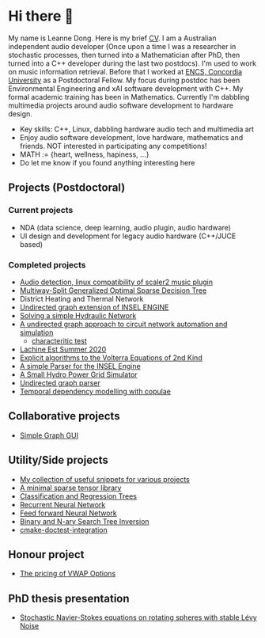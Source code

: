 # Hi there 👋

My name is Leanne Dong. Here is my brief [CV](https://github.com/leannejdong/briefCV).
I am a Australian independent audio developer (Once upon a time I was a researcher in stochastic processes, then turned into a Mathematician after PhD, then turned into a C++ developer during the last two postdocs). I'm used to work on music information retrieval. Before that I worked at [ENCS, Concordia University](https://www.concordia.ca/offices/ci/ifo/ENCS.html) as a Postdoctoral Fellow. My focus during postdoc has been Environmental Engineering and xAI software development with C++. My formal academic training has been in Mathematics.
Currently I'm dabbling multimedia projects around audio software development to hardware design. 

* Key skills: C++, Linux, dabbling hardware audio tech and multimedia art
* Enjoy audio software development, love hardware, mathematics and friends. NOT interested in participating any competitions!
* MATH := {heart, wellness, hapiness, ...}
* Do let me know if you found anything interesting here

## Projects (Postdoctoral)
<!---
[![Top Langs](https://github-readme-stats.vercel.app/api/top-langs/?username=leannejdong&layout=compact&show_icons=true&hide_border=true&bg_color=232326&icon_color=ebcb8b&hide=jupyter%20notebook,html,Mathematica,TeX,css)](https://github.com/anuraghazra/github-readme-stats)
--->

### Current projects 
- NDA (data science, deep learning, audio plugin, audio hardware)
- UI design and development for legacy audio hardware (C++/JUCE based)

### Completed projects
- [Audio detection, linux compatibility of scaler2 music plugin](https://www.youtube.com/watch?v=-HKJgiGPLIc)
- [Multiway-Split Generalized Optimal Sparse Decision Tree](https://gitlab.com/leannejdong/mgosdt)
- District Heating and Thermal Network
- [Undirected graph extension of INSEL ENGINE](https://insel4d.ca/en/home_en.html)
- [Solving a simple Hydraulic Network](https://github.com/leannejdong/SimpleHydraulicNetwork)
- [A undirected graph approach to circuit network automation and simulation](https://github.com/leannejdong/autocircuit)
   - [characteritic test](https://github.com/leannejdong/testing-circuits)
- [Lachine Est Summer 2020](https://github.com/leannejdong/Lachine-Est)
- [Explicit algorithms to the Volterra Equations of 2nd Kind](https://github.com/leannejdong/Explicit_Volterra)
- [A simple Parser for the INSEL Engine](https://github.com/leannejdong/Parser_Pilar)
- [A Small Hydro Power Grid Simulator](https://github.com/leannejdong/GridSimulator/blob/master/README.md)
- [Undirected graph parser](https://github.com/leannejdong/UndirectedGraph_PARSER)
- [Temporal dependency modelling with copulae](https://github.com/leannejdong/data-social-science)

## Collaborative projects

- [Simple Graph GUI](https://github.com/leannejdong/simple-graph-tool)

## Utility/Side projects
- [My collection of useful snippets for various projects](https://github.com/leannejdong/snippets)
- [A minimal sparse tensor library](https://github.com/leannejdong/SparseTensor)
- [Classification and Regression Trees](https://github.com/leannejdong/CART)
- [Recurrent Neural Network](https://github.com/leannejdong/rnn)
- [Feed forward Neural Network](https://github.com/leannejdong/fnn)
- [Binary and N-ary Search Tree Inversion](https://github.com/leannejdong/BST_Inv)
- [cmake-doctest-integration](https://github.com/leannejdong/cmake_doctest_integration)

## Honour project

- [The pricing of VWAP Options](https://github.com/leannejdong/VWAPOpt)

## PhD thesis presentation
- [Stochastic Navier-Stokes equations on rotating spheres with stable Lévy Noise](https://github.com/leannejdong/SNSE_spheres)
<!---

## Current

Working on backend scientific programming at volmex labs (mostly C++, networking, microservice architecture with C++)

## What have I done and getting done?
- 🔭 Completed [nonlinear hydraulic network simulation engine](https://github.com/leannejdong/EngineSim) and [mgosdt](https://gitlab.com/leannejdong/mgosdt)

- 🔭 Completed a [Async C++ SDK to RESTful API 💜](https://github.com/bitwyre/sdk/tree/develop/cpp)
- 🌱 Have worked on Audio detection, unit testing and logging with C++, JUCE and essentia. (NDA)
- 🌱 Have worked on blockchain, volatility index constructions.
- Learning Rust
- Mostly C++, sometimes networking, web dev
- Fix my family of 4 computers
- organize personal software portfolios
- audio infrastructure design, development, interested in GUI
- art collaboration
--->
